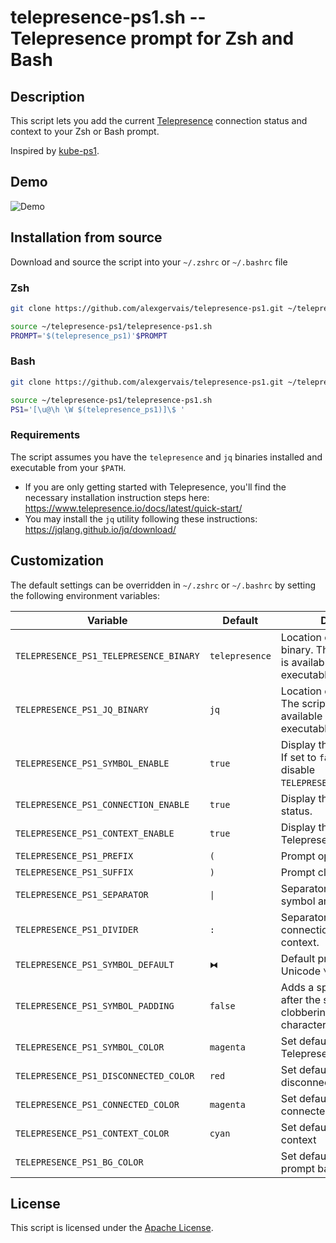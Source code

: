 # telepresence-ps1.sh -- Telepresence prompt for Zsh and Bash

## Description

This script lets you add the current [Telepresence](https://www.telepresence.io/) connection status and context
to your Zsh or Bash prompt.

Inspired by [kube-ps1](https://github.com/jonmosco/kube-ps1).

## Demo

![Demo](img/telepresence-ps1.gif)

## Installation from source

Download and source the script into your `~/.zshrc` or `~/.bashrc` file

### Zsh

```bash
git clone https://github.com/alexgervais/telepresence-ps1.git ~/telepresence-ps1

source ~/telepresence-ps1/telepresence-ps1.sh
PROMPT='$(telepresence_ps1)'$PROMPT
```

### Bash

```bash
git clone https://github.com/alexgervais/telepresence-ps1.git ~/telepresence-ps1

source ~/telepresence-ps1/telepresence-ps1.sh
PS1='[\u@\h \W $(telepresence_ps1)]\$ '
```

### Requirements

The script assumes you have the `telepresence` and `jq` binaries installed and executable from your `$PATH`.

- If you are only getting started with Telepresence, you'll find the necessary installation instruction steps
  here: https://www.telepresence.io/docs/latest/quick-start/
- You may install the `jq` utility following these instructions: https://jqlang.github.io/jq/download/

## Customization

The default settings can be overridden in `~/.zshrc` or `~/.bashrc` by setting the following environment variables:

| Variable                               | Default        | Description                                                                                               |
|----------------------------------------|----------------|-----------------------------------------------------------------------------------------------------------|
| `TELEPRESENCE_PS1_TELEPRESENCE_BINARY` | `telepresence` | Location of the `telepresence` binary. The script assumes it is available in your `$PATH` and executable. |
| `TELEPRESENCE_PS1_JQ_BINARY`           | `jq`           | Location of the `jq` binary. The script assumes it is available in your `$PATH` and executable.           |
| `TELEPRESENCE_PS1_SYMBOL_ENABLE`       | `true`         | Display the prompt symbol. If set to `false`, this will also disable `TELEPRESENCE_PS1_SEPARATOR`.        |
| `TELEPRESENCE_PS1_CONNECTION_ENABLE`   | `true`         | Display the connection status.                                                                            |
| `TELEPRESENCE_PS1_CONTEXT_ENABLE`      | `true`         | Display the context to which Telepresence is connected.                                                   |
| `TELEPRESENCE_PS1_PREFIX`              | `(`            | Prompt opening character.                                                                                 |
| `TELEPRESENCE_PS1_SUFFIX`              | `)`            | Prompt closing character.                                                                                 |
| `TELEPRESENCE_PS1_SEPARATOR`           | `\|`           | Separator between the symbol and status.                                                                  |
| `TELEPRESENCE_PS1_DIVIDER`             | `:`            | Separator between the connection status and context.                                                      |
| `TELEPRESENCE_PS1_SYMBOL_DEFAULT`      | `⧓`            | Default prompt symbol. Unicode `\u29D3`                                                                   |
| `TELEPRESENCE_PS1_SYMBOL_PADDING`      | `false`        | Adds a space (padding) after the symbol to prevent clobbering prompt characters                           |
| `TELEPRESENCE_PS1_SYMBOL_COLOR`        | `magenta`      | Set default color of the Telepresence symbol                                                              |
| `TELEPRESENCE_PS1_DISCONNECTED_COLOR`  | `red`          | Set default color of the disconnected status                                                              |
| `TELEPRESENCE_PS1_CONNECTED_COLOR`     | `magenta`      | Set default color of the connected status                                                                 |
| `TELEPRESENCE_PS1_CONTEXT_COLOR`       | `cyan`         | Set default color of the context                                                                          |
| `TELEPRESENCE_PS1_BG_COLOR`            |                | Set default color of the prompt background                                                                |

## License

This script is licensed under the [Apache License](LICENSE).
